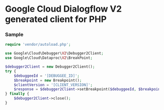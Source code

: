 # Google Cloud Dialogflow V2 generated client for PHP

### Sample

```php
require 'vendor/autoload.php';

use Google\Cloud\Debugger\V2\Debugger2Client;
use Google\Cloud\Dataproc\V2\BreakPoint;

$debugger2Client = new Debugger2Client();
try {
    $debuggeeId = '[DEBUGGEE_ID]';
    $breakpoint = new Breakpoint();
    $clientVersion = '[CLIENT_VERSION]';
    $response = $debugger2Client->setBreakpoint($debuggeeId, $breakpoint, $clientVersion);
} finally {
    $debugger2Client->close();
}
```
